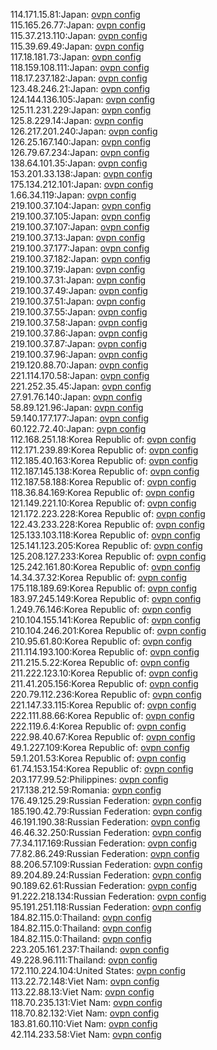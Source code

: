 114.171.15.81:Japan: [ovpn config](vpn/114_171_15_81.ovpn)  
115.165.26.77:Japan: [ovpn config](vpn/115_165_26_77.ovpn)  
115.37.213.110:Japan: [ovpn config](vpn/115_37_213_110.ovpn)  
115.39.69.49:Japan: [ovpn config](vpn/115_39_69_49.ovpn)  
117.18.181.73:Japan: [ovpn config](vpn/117_18_181_73.ovpn)  
118.159.108.111:Japan: [ovpn config](vpn/118_159_108_111.ovpn)  
118.17.237.182:Japan: [ovpn config](vpn/118_17_237_182.ovpn)  
123.48.246.21:Japan: [ovpn config](vpn/123_48_246_21.ovpn)  
124.144.136.105:Japan: [ovpn config](vpn/124_144_136_105.ovpn)  
125.11.231.229:Japan: [ovpn config](vpn/125_11_231_229.ovpn)  
125.8.229.14:Japan: [ovpn config](vpn/125_8_229_14.ovpn)  
126.217.201.240:Japan: [ovpn config](vpn/126_217_201_240.ovpn)  
126.25.167.140:Japan: [ovpn config](vpn/126_25_167_140.ovpn)  
126.79.67.234:Japan: [ovpn config](vpn/126_79_67_234.ovpn)  
138.64.101.35:Japan: [ovpn config](vpn/138_64_101_35.ovpn)  
153.201.33.138:Japan: [ovpn config](vpn/153_201_33_138.ovpn)  
175.134.212.101:Japan: [ovpn config](vpn/175_134_212_101.ovpn)  
1.66.34.119:Japan: [ovpn config](vpn/1_66_34_119.ovpn)  
219.100.37.104:Japan: [ovpn config](vpn/219_100_37_104.ovpn)  
219.100.37.105:Japan: [ovpn config](vpn/219_100_37_105.ovpn)  
219.100.37.107:Japan: [ovpn config](vpn/219_100_37_107.ovpn)  
219.100.37.13:Japan: [ovpn config](vpn/219_100_37_13.ovpn)  
219.100.37.177:Japan: [ovpn config](vpn/219_100_37_177.ovpn)  
219.100.37.182:Japan: [ovpn config](vpn/219_100_37_182.ovpn)  
219.100.37.19:Japan: [ovpn config](vpn/219_100_37_19.ovpn)  
219.100.37.31:Japan: [ovpn config](vpn/219_100_37_31.ovpn)  
219.100.37.49:Japan: [ovpn config](vpn/219_100_37_49.ovpn)  
219.100.37.51:Japan: [ovpn config](vpn/219_100_37_51.ovpn)  
219.100.37.55:Japan: [ovpn config](vpn/219_100_37_55.ovpn)  
219.100.37.58:Japan: [ovpn config](vpn/219_100_37_58.ovpn)  
219.100.37.86:Japan: [ovpn config](vpn/219_100_37_86.ovpn)  
219.100.37.87:Japan: [ovpn config](vpn/219_100_37_87.ovpn)  
219.100.37.96:Japan: [ovpn config](vpn/219_100_37_96.ovpn)  
219.120.88.70:Japan: [ovpn config](vpn/219_120_88_70.ovpn)  
221.114.170.58:Japan: [ovpn config](vpn/221_114_170_58.ovpn)  
221.252.35.45:Japan: [ovpn config](vpn/221_252_35_45.ovpn)  
27.91.76.140:Japan: [ovpn config](vpn/27_91_76_140.ovpn)  
58.89.121.96:Japan: [ovpn config](vpn/58_89_121_96.ovpn)  
59.140.177.177:Japan: [ovpn config](vpn/59_140_177_177.ovpn)  
60.122.72.40:Japan: [ovpn config](vpn/60_122_72_40.ovpn)  
112.168.251.18:Korea Republic of: [ovpn config](vpn/112_168_251_18.ovpn)  
112.171.239.89:Korea Republic of: [ovpn config](vpn/112_171_239_89.ovpn)  
112.185.40.163:Korea Republic of: [ovpn config](vpn/112_185_40_163.ovpn)  
112.187.145.138:Korea Republic of: [ovpn config](vpn/112_187_145_138.ovpn)  
112.187.58.188:Korea Republic of: [ovpn config](vpn/112_187_58_188.ovpn)  
118.36.84.169:Korea Republic of: [ovpn config](vpn/118_36_84_169.ovpn)  
121.149.221.10:Korea Republic of: [ovpn config](vpn/121_149_221_10.ovpn)  
121.172.223.228:Korea Republic of: [ovpn config](vpn/121_172_223_228.ovpn)  
122.43.233.228:Korea Republic of: [ovpn config](vpn/122_43_233_228.ovpn)  
125.133.103.118:Korea Republic of: [ovpn config](vpn/125_133_103_118.ovpn)  
125.141.123.205:Korea Republic of: [ovpn config](vpn/125_141_123_205.ovpn)  
125.208.127.233:Korea Republic of: [ovpn config](vpn/125_208_127_233.ovpn)  
125.242.161.80:Korea Republic of: [ovpn config](vpn/125_242_161_80.ovpn)  
14.34.37.32:Korea Republic of: [ovpn config](vpn/14_34_37_32.ovpn)  
175.118.189.69:Korea Republic of: [ovpn config](vpn/175_118_189_69.ovpn)  
183.97.245.149:Korea Republic of: [ovpn config](vpn/183_97_245_149.ovpn)  
1.249.76.146:Korea Republic of: [ovpn config](vpn/1_249_76_146.ovpn)  
210.104.155.141:Korea Republic of: [ovpn config](vpn/210_104_155_141.ovpn)  
210.104.246.201:Korea Republic of: [ovpn config](vpn/210_104_246_201.ovpn)  
210.95.61.80:Korea Republic of: [ovpn config](vpn/210_95_61_80.ovpn)  
211.114.193.100:Korea Republic of: [ovpn config](vpn/211_114_193_100.ovpn)  
211.215.5.22:Korea Republic of: [ovpn config](vpn/211_215_5_22.ovpn)  
211.222.123.10:Korea Republic of: [ovpn config](vpn/211_222_123_10.ovpn)  
211.41.205.156:Korea Republic of: [ovpn config](vpn/211_41_205_156.ovpn)  
220.79.112.236:Korea Republic of: [ovpn config](vpn/220_79_112_236.ovpn)  
221.147.33.115:Korea Republic of: [ovpn config](vpn/221_147_33_115.ovpn)  
222.111.88.66:Korea Republic of: [ovpn config](vpn/222_111_88_66.ovpn)  
222.119.6.4:Korea Republic of: [ovpn config](vpn/222_119_6_4.ovpn)  
222.98.40.67:Korea Republic of: [ovpn config](vpn/222_98_40_67.ovpn)  
49.1.227.109:Korea Republic of: [ovpn config](vpn/49_1_227_109.ovpn)  
59.1.201.53:Korea Republic of: [ovpn config](vpn/59_1_201_53.ovpn)  
61.74.153.154:Korea Republic of: [ovpn config](vpn/61_74_153_154.ovpn)  
203.177.99.52:Philippines: [ovpn config](vpn/203_177_99_52.ovpn)  
217.138.212.59:Romania: [ovpn config](vpn/217_138_212_59.ovpn)  
176.49.125.29:Russian Federation: [ovpn config](vpn/176_49_125_29.ovpn)  
185.190.42.79:Russian Federation: [ovpn config](vpn/185_190_42_79.ovpn)  
46.191.190.38:Russian Federation: [ovpn config](vpn/46_191_190_38.ovpn)  
46.46.32.250:Russian Federation: [ovpn config](vpn/46_46_32_250.ovpn)  
77.34.117.169:Russian Federation: [ovpn config](vpn/77_34_117_169.ovpn)  
77.82.86.249:Russian Federation: [ovpn config](vpn/77_82_86_249.ovpn)  
88.206.57.109:Russian Federation: [ovpn config](vpn/88_206_57_109.ovpn)  
89.204.89.24:Russian Federation: [ovpn config](vpn/89_204_89_24.ovpn)  
90.189.62.61:Russian Federation: [ovpn config](vpn/90_189_62_61.ovpn)  
91.222.218.134:Russian Federation: [ovpn config](vpn/91_222_218_134.ovpn)  
95.191.251.118:Russian Federation: [ovpn config](vpn/95_191_251_118.ovpn)  
184.82.115.0:Thailand: [ovpn config](vpn/184_82_115_0.ovpn)  
184.82.115.0:Thailand: [ovpn config](vpn/184_82_115_0.ovpn)  
184.82.115.0:Thailand: [ovpn config](vpn/184_82_115_0.ovpn)  
223.205.161.237:Thailand: [ovpn config](vpn/223_205_161_237.ovpn)  
49.228.96.111:Thailand: [ovpn config](vpn/49_228_96_111.ovpn)  
172.110.224.104:United States: [ovpn config](vpn/172_110_224_104.ovpn)  
113.22.72.148:Viet Nam: [ovpn config](vpn/113_22_72_148.ovpn)  
113.22.88.13:Viet Nam: [ovpn config](vpn/113_22_88_13.ovpn)  
118.70.235.131:Viet Nam: [ovpn config](vpn/118_70_235_131.ovpn)  
118.70.82.132:Viet Nam: [ovpn config](vpn/118_70_82_132.ovpn)  
183.81.60.110:Viet Nam: [ovpn config](vpn/183_81_60_110.ovpn)  
42.114.233.58:Viet Nam: [ovpn config](vpn/42_114_233_58.ovpn)  

